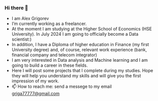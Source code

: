 ### Hi there 👋

- I am Alex Grigorev
- I’m currently working as a freelancer.
- At the moment I am studying at the Higher School of Economics (HSE University). In July 2024 I am going to officially become a Data scientist:) 
- In addition, I have a Diploma of higher education in Finance (my first University degree) and, of course, relevant work experience (bank, financial company and telecom integrator) 
- I am very interested in Data analysis and Machine learning and I am  going to build a career in these fields.
- Here I will post some projects that I complete during my studies. Hope they will help you understand my skills and will give you the first impression of my work.
- 📫 How to reach me: send a messege to my email griga77777@gmail.com
